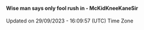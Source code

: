 #### Wise man says only fool rush in - McKidKneeKaneSir
Updated on 29/09/2023 - 16:09:57 (UTC) Time Zone
